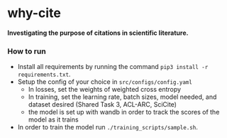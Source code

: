 # why-cite
**Investigating the purpose of citations in scientific literature.**

### How to run
- Install all requirements by running the command ```pip3 install -r requirements.txt```. 
- Setup the config of your choice in ```src/configs/config.yaml```
  - In losses, set the weights of weighted cross entropy
  - In training, set the learning rate, batch sizes, model needed, and dataset desired (Shared Task 3, ACL-ARC, SciCite)
  - the model is set up with wandb in order to track the scores of the model as it trains
- In order to train the model run ```./training_scripts/sample.sh```.
